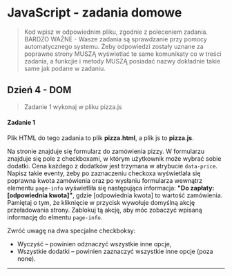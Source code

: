 
# JavaScript - zadania domowe
> Kod wpisz w odpowiednim pliku, zgodnie z poleceniem zadania.
BARDZO WAŻNE - Wasze zadania są sprawdzanie przy pomocy automatycznego systemu. Żeby odpowiedzi zostały uznane za poprawne strony MUSZĄ wyświetlać te same komunikaty co w treści zadania, a funkcjie i metody MUSZĄ posiadać nazwy dokładnie takie same jak podane
w zadaniu.

## Dzień 4 - DOM
> Zadanie 1 wykonaj w pliku pizza.js

#### Zadanie 1

Plik HTML do tego zadania to plik **pizza.html**, a plik js to **pizza.js**.

Na stronie znajduje się formularz do zamówienia pizzy. W formularzu znajduje się pole z checkboxami, w którym użytkownik może wybrać sobie dodatki.
Cena każdego z dodatków jest trzymana w atrybucie ```data-price```.
Napisz takie eventy, żeby po zaznaczeniu checkoxa wyświetlała się poprawna kwota zamówienia oraz po wysłaniu formularza
wewnątrz elementu ```page-info``` wyświetliła się następująca informacja: **"Do zapłaty: [odpowiednia kwota]"**, gdzie [odpowiednia kwota] to wartość zamówienia. Pamiętaj o tym, że kliknięcie w przycisk wywołuje domyślną akcję przeładowania strony. Zablokuj tą akcję, aby móc zobaczyć wpisaną informację do elmentu ```page-info```.

Zwróć uwagę na dwa specjalne checkboksy:
* Wyczyść &ndash; powinien odznaczyć wszystkie inne opcje,
* Wszystkie dodatki &ndash; powinien zaznaczyć wszystkie inne opcje (poza none).

-------------------------------------------------------------------------------
